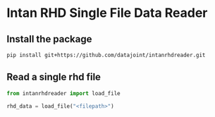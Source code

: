 # Intan RHD Single File Data Reader

## Install the package

```bash
pip install git+https://github.com/datajoint/intanrhdreader.git
```

## Read a single rhd file

```python
from intanrhdreader import load_file

rhd_data = load_file("<filepath>")
```
